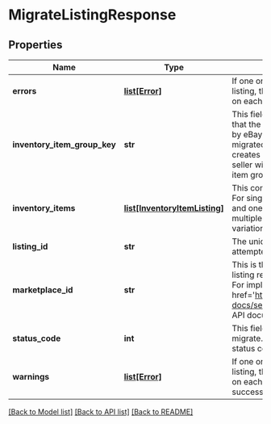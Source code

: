 # MigrateListingResponse

## Properties
Name | Type | Description | Notes
------------ | ------------- | ------------- | -------------
**errors** | [**list[Error]**](Error.md) | If one or more errors occur with the attempt to migrate the listing, this container will be returned with detailed information on each error. | [optional] 
**inventory_item_group_key** | **str** | This field will only be returned for a multiple-variation listing that the seller attempted to migrate. Its value is auto-generated by eBay. For a multiple-variation listing that is successfully migrated to the new Inventory model, eBay automatically creates an inventory item group object for the listing, and the seller will be able to retrieve and manage that new inventory item group object by using the value in this field. | [optional] 
**inventory_items** | [**list[InventoryItemListing]**](InventoryItemListing.md) | This container exists of an array of SKU values and offer IDs. For single-variation listings, this will only be one SKU value and one offer ID (if listing was successfully migrated), but multiple SKU values and offer IDs will be returned for multiple-variation listings. | [optional] 
**listing_id** | **str** | The unique identifier of the eBay listing that the seller attempted to migrate. | [optional] 
**marketplace_id** | **str** | This is the unique identifier of the eBay Marketplace where the listing resides. The value fo the eBay US site will be EBAY_US. For implementation help, refer to &lt;a href&#x3D;&#x27;https://developer.ebay.com/api-docs/sell/inventory/types/slr:MarketplaceEnum&#x27;&gt;eBay API documentation&lt;/a&gt; | [optional] 
**status_code** | **int** | This field is returned for each listing that the seller attempted to migrate. See the HTTP status codes table to see which each status code indicates. | [optional] 
**warnings** | [**list[Error]**](Error.md) | If one or more warnings occur with the attempt to migrate the listing, this container will be returned with detailed information on each warning. It is possible that a listing can be successfully migrated even if a warning occurs. | [optional] 

[[Back to Model list]](../README.md#documentation-for-models) [[Back to API list]](../README.md#documentation-for-api-endpoints) [[Back to README]](../README.md)

